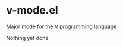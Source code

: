 # v-mode.el
Major mode for the [V programming language](https://vlang.io "vlang")

Nothing yet done
